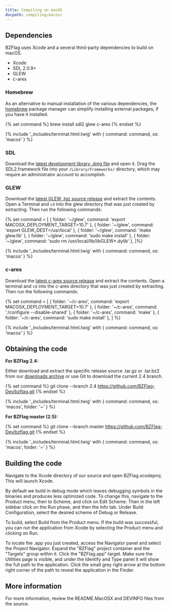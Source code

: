 ```yaml
---
title: Compiling on macOS
docpath: compiling/macos/
---
```


## Dependencies

BZFlag uses Xcode and a several third-party dependencies to build on macOS.

* Xcode
* SDL 2.0.9+
* GLEW
* c-ares

### Homebrew

As an alternative to manual installation of the various dependencies,
the [homebrew][brew] package manager can simplify installing external
packages, if you have it installed.

{% set command %}
brew install sdl2 glew c-ares
{% endset %}

{% include '_includes/terminal.html.twig' with { command: command, os: 'macos' } %}

### SDL

Download the [latest development library .dmg file][sdl] and open it.  Drag the SDL2.framework file into your
`/Library/Frameworks/` directory, which may require an administrator account to accomplish.

### GLEW

Download the [latest GLEW .tgz source release][glew] and extract the contents. Open a Terminal and `cd` into the glew
directory that was just created by extracting. Then run the following commands:

{% set command  = [
  { folder: '~/glew', command: 'export MACOSX_DEPLOYMENT_TARGET=10.7' },
  { folder: '~/glew', command: 'export GLEW_DEST=/usr/local' },
  { folder: '~/glew', command: 'make glew.lib' },
  { folder: '~/glew', command: 'sudo make install' },
  { folder: '~/glew', command: 'sudo rm /usr/local/lib/libGLEW*.dylib' },
]%}

{% include '_includes/terminal.html.twig' with { command: command, os: 'macos' } %}

### c-ares

Download the [latest c-ares source release][c-ares] and extract the contents. Open a terminal and `cd` into the c-ares
directory that was just created by extracting. Then run the following commands:

{% set command = [
  { folder: '~/c-ares', command: 'export MACOSX_DEPLOYMENT_TARGET=10.7' },
  { folder: '~/c-ares', command: './configure --disable-shared' },
  { folder: '~/c-ares', command: 'make' },
  { folder: '~/c-ares', command: 'sudo make install' },
] %}

{% include '_includes/terminal.html.twig' with { command: command, os: 'macos' } %}

## Obtaining the code

**For BZFlag 2.4:**

Either download and extract the specific release source .tar.gz or .tar.bz2 from our
[downloads archive](/downloads/archive/bzflag/) or use Git to download the current 2.4 branch.

{% set command %}
git clone --branch 2.4 https://github.com/BZFlag-Dev/bzflag.git
{% endset %}

{% include '_includes/terminal.html.twig' with { command: command, os: 'macos', folder: '~' } %}

**For BZFlag master (2.5):**

{% set command %}
git clone --branch master https://github.com/BZFlag-Dev/bzflag.git
{% endset %}

{% include '_includes/terminal.html.twig' with { command: command, os: 'macos', folder: '~' } %}

## Building the code

Navigate to the Xcode directory of our source and open BZFlag.xcodeproj. This will launch Xcode.

By default we build in debug mode which leaves debugging symbols in the binaries and produces less optimized code. To
change this, navigate to the Product menu, then to Scheme, and click on Edit Scheme. Then in the left sidebar click on
the Run phase, and then the Info tab. Under Build Configuration, select the desired scheme of Debug or Release.

To build, select Build from the Product menu. If the build was successful, you can run the application from Xcode by
selecting the Product menu and clicking on Run.

To locate the .app you just created, access the Navigator panel and select the Project Navigator. Expand the "BZFlag"
project container and the "Targets" group within it. Click the "BZFlag.app" target. Make sure the Utilities page is
visible, and under the Identify and Type panel it will show the full path to the application. Click the small grey
right arrow at the bottom right corner of the path to reveal the application in the Finder.


## More information

For more information, review the README.MacOSX and DEVINFO files from the source.

[brew]: https://brew.sh
[sdlbug1]: https://bugzilla.libsdl.org/show_bug.cgi?id=4177
[sdl]: https://www.libsdl.org/download-2.0.php
[glew]: https://github.com/nigels-com/glew/releases/latest
[c-ares]: http://c-ares.haxx.se
